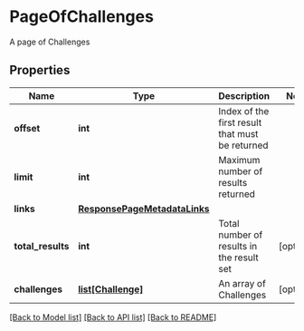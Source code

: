 # PageOfChallenges

A page of Challenges
## Properties
Name | Type | Description | Notes
------------ | ------------- | ------------- | -------------
**offset** | **int** | Index of the first result that must be returned | 
**limit** | **int** | Maximum number of results returned | 
**links** | [**ResponsePageMetadataLinks**](ResponsePageMetadataLinks.md) |  | 
**total_results** | **int** | Total number of results in the result set | [optional] 
**challenges** | [**list[Challenge]**](Challenge.md) | An array of Challenges | [optional] 

[[Back to Model list]](../README.md#documentation-for-models) [[Back to API list]](../README.md#documentation-for-api-endpoints) [[Back to README]](../README.md)



